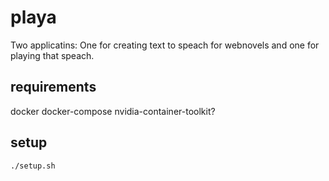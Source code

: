 # playa
Two applicatins: One for creating text to speach for webnovels and one for playing that speach.

## requirements
docker 
docker-compose 
nvidia-container-toolkit?

## setup
```
./setup.sh
```


